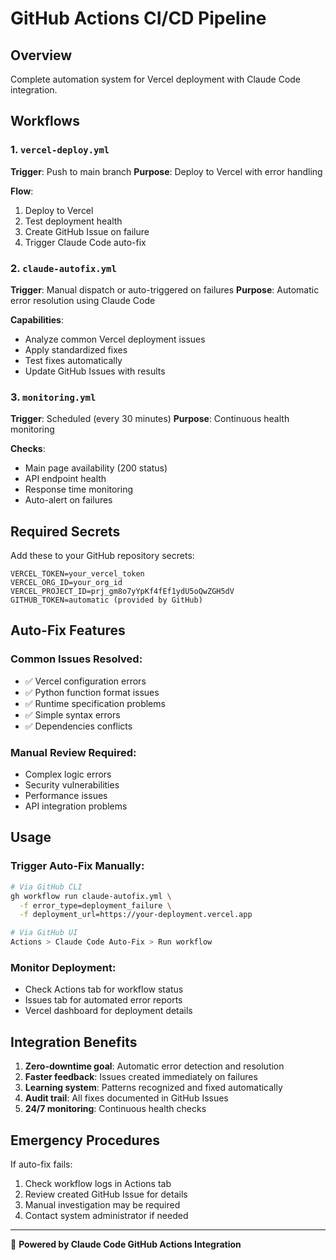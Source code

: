 # GitHub Actions CI/CD Pipeline

## Overview
Complete automation system for Vercel deployment with Claude Code integration.

## Workflows

### 1. `vercel-deploy.yml`
**Trigger**: Push to main branch
**Purpose**: Deploy to Vercel with error handling

**Flow**:
1. Deploy to Vercel
2. Test deployment health
3. Create GitHub Issue on failure
4. Trigger Claude Code auto-fix

### 2. `claude-autofix.yml` 
**Trigger**: Manual dispatch or auto-triggered on failures
**Purpose**: Automatic error resolution using Claude Code

**Capabilities**:
- Analyze common Vercel deployment issues
- Apply standardized fixes
- Test fixes automatically
- Update GitHub Issues with results

### 3. `monitoring.yml`
**Trigger**: Scheduled (every 30 minutes)
**Purpose**: Continuous health monitoring

**Checks**:
- Main page availability (200 status)
- API endpoint health
- Response time monitoring
- Auto-alert on failures

## Required Secrets

Add these to your GitHub repository secrets:

```
VERCEL_TOKEN=your_vercel_token
VERCEL_ORG_ID=your_org_id  
VERCEL_PROJECT_ID=prj_gm8o7yYpKf4fEf1ydU5oQwZGH5dV
GITHUB_TOKEN=automatic (provided by GitHub)
```

## Auto-Fix Features

### Common Issues Resolved:
- ✅ Vercel configuration errors
- ✅ Python function format issues  
- ✅ Runtime specification problems
- ✅ Simple syntax errors
- ✅ Dependencies conflicts

### Manual Review Required:
- Complex logic errors
- Security vulnerabilities
- Performance issues
- API integration problems

## Usage

### Trigger Auto-Fix Manually:
```bash
# Via GitHub CLI
gh workflow run claude-autofix.yml \
  -f error_type=deployment_failure \
  -f deployment_url=https://your-deployment.vercel.app

# Via GitHub UI
Actions > Claude Code Auto-Fix > Run workflow
```

### Monitor Deployment:
- Check Actions tab for workflow status
- Issues tab for automated error reports
- Vercel dashboard for deployment details

## Integration Benefits

1. **Zero-downtime goal**: Automatic error detection and resolution
2. **Faster feedback**: Issues created immediately on failures  
3. **Learning system**: Patterns recognized and fixed automatically
4. **Audit trail**: All fixes documented in GitHub Issues
5. **24/7 monitoring**: Continuous health checks

## Emergency Procedures

If auto-fix fails:
1. Check workflow logs in Actions tab
2. Review created GitHub Issue for details
3. Manual investigation may be required
4. Contact system administrator if needed

---
🤖 **Powered by Claude Code GitHub Actions Integration**